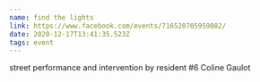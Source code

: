 ```yaml
---
name: find the lights
link: https://www.facebook.com/events/716520705959082/
date: 2020-12-17T13:41:35.523Z
tags: event
---
```

street performance and intervention by resident #6 Coline Gaulot
